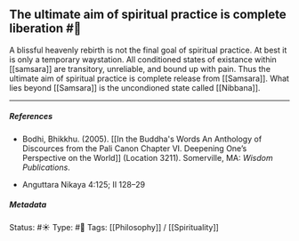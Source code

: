 ## The ultimate aim of spiritual practice is complete liberation  #🧠

A blissful heavenly rebirth is not the final goal of spiritual practice. At best it is only a temporary waystation. All conditioned states of existance within [[samsara]] are transitory, unreliable, and bound up with pain. Thus the ultimate aim of spiritual practice is complete release from [[Samsara]]. What lies beyond [[Samsara]] is the uncondioned state called [[Nibbana]]. 

___

##### References

- Bodhi, Bhikkhu. (2005). [[In the Buddha's Words An Anthology of Discources from the Pali Canon Chapter VI. Deepening One’s Perspective on the World]]   (Location 3211). Somerville, MA: _Wisdom Publications_.

- Anguttara Nikaya 4:125; II 128–29

##### Metadata
Status: #☀️ 
Type: #🔴 
Tags: [[Philosophy]] /  [[Spirituality]] 